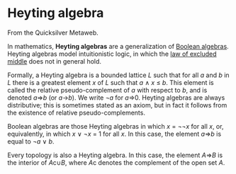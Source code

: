 
# Heyting algebra

From the Quicksilver Metaweb.

In mathematics, **Heyting algebras** are a generalization of [Boolean algebras](/boolean-algebra). Heyting algebras model intuitionistic logic, in which the [law of excluded middle](/law-of-excluded-middle) does not in general hold.

Formally, a Heyting algebra is a bounded lattice *L* such that for all *a* and *b* in *L* there is a greatest element *x* of *L* such that *a* ∧ *x* ≤ *b*. This element is called the relative pseudo-complement of *a* with respect to *b*, and is denoted *a*⇒*b* (or *a*→*b*). We write ¬*a* for *a*⇒0. Heyting algebras are always distributive; this is sometimes stated as an axiom, but in fact it follows from the existence of relative pseudo-complements.

Boolean algebras are those Heyting algebras in which *x* = ¬¬*x* for all *x*, or, equivalently, in which *x* ∨ ¬*x* = 1 for all *x*. In this case, the element *a*⇒*b* is equal to ¬*a* ∨ *b*.

Every topology is also a Heyting algebra. In this case, the element *A*⇒*B* is the interior of *A*c∪*B*, where *A*c denotes the complement of the open set *A*.
